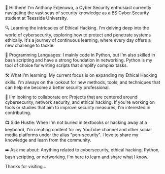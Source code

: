 👋 Hi there! I'm Anthony Edjenuwa, a Cyber Security enthusiast currently navigating the vast seas of security knowledge as a BS Cyber Security student at Teesside University.

🔍 Learning the intricacies of Ethical Hacking. I'm delving deep into the world of cybersecurity, exploring how to protect and penetrate systems ethically. It's a journey of continuous learning, where every day offers a new challenge to tackle.

🐍 Programming Languages:
I mainly code in Python, but I'm also skilled in bash scripting and have a strong foundation in networking. Python is my tool of choice for writing scripts that simplify complex tasks.

🛠️ What I'm learning:
My current focus is on expanding my Ethical Hacking skills. I'm always on the lookout for new methods, tools, and techniques that can help me become a better security professional.

🤝 I'm looking to collaborate on:
Projects that are centered around cybersecurity, network security, and ethical hacking. If you're working on tools or studies that aim to improve security measures, I'm interested in contributing.

📺 Side Hustle:
When I'm not buried in textbooks or hacking away at a keyboard, I'm creating content for my YouTube channel and other social media platforms under the alias "pen-security". I love to share my knowledge and learn from the community.

➡️ Ask me about:
Anything related to cybersecurity, ethical hacking, Python, bash scripting, or networking. I'm here to learn and share what I know.

Thanks for visiting...
